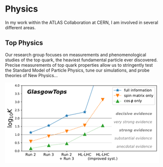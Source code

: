 # Physics

In my work within the ATLAS Collaboration at CERN, I am involved in several different areas.

## Top Physics

Our research group focuses on measurements and phenomenological studies of the top quark, the heaviest fundamental particle ever discovered. Precise measurements of top quark properties allow us to stringently test the Standard Model of Particle Physics, tune our simulations, and probe theories of New Physics...

<img src="https://github.com/els285/els285/blob/gh-pages/media/bayes_factor_fsm.pdf">

<!-- ![ttZ_spin_bayes]() -->
